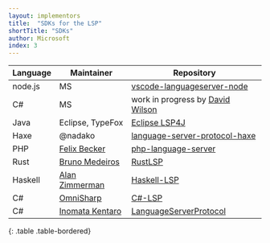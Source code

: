 ```yaml
---
layout: implementors
title:  "SDKs for the LSP"
shortTitle: "SDKs"
author: Microsoft
index: 3
---
```


| Language | Maintainer | Repository |
|------|--------|----------|
| node.js | MS | [vscode-languageserver-node](https://github.com/Microsoft/vscode-languageserver-node)  |
| C# | MS | work in progress by [David Wilson](https://github.com/daviwil)  |
| Java | Eclipse, TypeFox |  [Eclipse LSP4J](https://github.com/eclipse/lsp4j) |
| Haxe | @nadako | [language-server-protocol-haxe](https://github.com/vshaxe/language-server-protocol-haxe)|
| PHP | [Felix Becker](https://github.com/felixfbecker) | [php-language-server](https://github.com/felixfbecker/php-language-server)|
| Rust | [Bruno Medeiros](https://github.com/bruno-medeiros) | [RustLSP](https://github.com/RustDT/RustLSP)|
| Haskell | [Alan Zimmerman](https://github.com/alanz) | [Haskell-LSP](https://github.com/alanz/haskell-lsp)|
| C# | [OmniSharp](http://www.omnisharp.net/) | [C#-LSP](https://github.com/OmniSharp/csharp-language-server-protocol)|
| C# | [Inomata Kentaro](https://github.com/matarillo/) | [LanguageServerProtocol](https://github.com/matarillo/LanguageServerProtocol)|
{: .table .table-bordered}